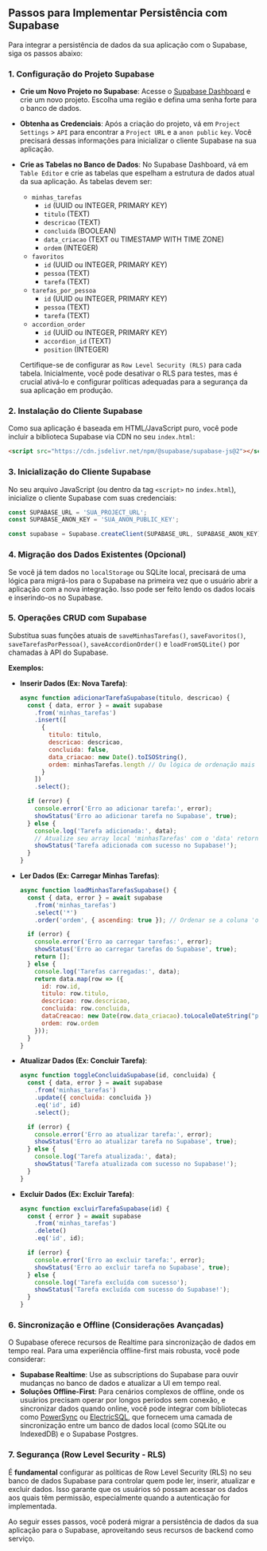 ## Passos para Implementar Persistência com Supabase

Para integrar a persistência de dados da sua aplicação com o Supabase, siga os passos abaixo:

### 1. Configuração do Projeto Supabase

*   **Crie um Novo Projeto no Supabase**: Acesse o [Supabase Dashboard](https://app.supabase.com/) e crie um novo projeto. Escolha uma região e defina uma senha forte para o banco de dados.

*   **Obtenha as Credenciais**: Após a criação do projeto, vá em `Project Settings` > `API` para encontrar a `Project URL` e a `anon public` `key`. Você precisará dessas informações para inicializar o cliente Supabase na sua aplicação.

*   **Crie as Tabelas no Banco de Dados**: No Supabase Dashboard, vá em `Table Editor` e crie as tabelas que espelham a estrutura de dados atual da sua aplicação. As tabelas devem ser:
    *   `minhas_tarefas`
        *   `id` (UUID ou INTEGER, PRIMARY KEY)
        *   `titulo` (TEXT)
        *   `descricao` (TEXT)
        *   `concluida` (BOOLEAN)
        *   `data_criacao` (TEXT ou TIMESTAMP WITH TIME ZONE)
        *   `ordem` (INTEGER)
    *   `favoritos`
        *   `id` (UUID ou INTEGER, PRIMARY KEY)
        *   `pessoa` (TEXT)
        *   `tarefa` (TEXT)
    *   `tarefas_por_pessoa`
        *   `id` (UUID ou INTEGER, PRIMARY KEY)
        *   `pessoa` (TEXT)
        *   `tarefa` (TEXT)
    *   `accordion_order`
        *   `id` (UUID ou INTEGER, PRIMARY KEY)
        *   `accordion_id` (TEXT)
        *   `position` (INTEGER)

    Certifique-se de configurar as `Row Level Security (RLS)` para cada tabela. Inicialmente, você pode desativar o RLS para testes, mas é crucial ativá-lo e configurar políticas adequadas para a segurança da sua aplicação em produção.

### 2. Instalação do Cliente Supabase

Como sua aplicação é baseada em HTML/JavaScript puro, você pode incluir a biblioteca Supabase via CDN no seu `index.html`:

```html
<script src="https://cdn.jsdelivr.net/npm/@supabase/supabase-js@2"></script>
```

### 3. Inicialização do Cliente Supabase

No seu arquivo JavaScript (ou dentro da tag `<script>` no `index.html`), inicialize o cliente Supabase com suas credenciais:

```javascript
const SUPABASE_URL = 'SUA_PROJECT_URL';
const SUPABASE_ANON_KEY = 'SUA_ANON_PUBLIC_KEY';

const supabase = Supabase.createClient(SUPABASE_URL, SUPABASE_ANON_KEY);
```

### 4. Migração dos Dados Existentes (Opcional)

Se você já tem dados no `localStorage` ou SQLite local, precisará de uma lógica para migrá-los para o Supabase na primeira vez que o usuário abrir a aplicação com a nova integração. Isso pode ser feito lendo os dados locais e inserindo-os no Supabase.

### 5. Operações CRUD com Supabase

Substitua suas funções atuais de `saveMinhasTarefas()`, `saveFavoritos()`, `saveTarefasPorPessoa()`, `saveAccordionOrder()` e `loadFromSQLite()` por chamadas à API do Supabase.

**Exemplos:**

*   **Inserir Dados (Ex: Nova Tarefa)**:

    ```javascript
    async function adicionarTarefaSupabase(titulo, descricao) {
      const { data, error } = await supabase
        .from('minhas_tarefas')
        .insert([
          { 
            titulo: titulo, 
            descricao: descricao, 
            concluida: false, 
            data_criacao: new Date().toISOString(),
            ordem: minhasTarefas.length // Ou lógica de ordenação mais robusta
          }
        ])
        .select();

      if (error) {
        console.error('Erro ao adicionar tarefa:', error);
        showStatus('Erro ao adicionar tarefa no Supabase', true);
      } else {
        console.log('Tarefa adicionada:', data);
        // Atualize seu array local 'minhasTarefas' com o 'data' retornado
        showStatus('Tarefa adicionada com sucesso no Supabase!');
      }
    }
    ```

*   **Ler Dados (Ex: Carregar Minhas Tarefas)**:

    ```javascript
    async function loadMinhasTarefasSupabase() {
      const { data, error } = await supabase
        .from('minhas_tarefas')
        .select('*')
        .order('ordem', { ascending: true }); // Ordenar se a coluna 'ordem' existir

      if (error) {
        console.error('Erro ao carregar tarefas:', error);
        showStatus('Erro ao carregar tarefas do Supabase', true);
        return [];
      } else {
        console.log('Tarefas carregadas:', data);
        return data.map(row => ({
          id: row.id,
          titulo: row.titulo,
          descricao: row.descricao,
          concluida: row.concluida,
          dataCreacao: new Date(row.data_criacao).toLocaleDateString("pt-BR"),
          ordem: row.ordem
        }));
      }
    }
    ```

*   **Atualizar Dados (Ex: Concluir Tarefa)**:

    ```javascript
    async function toggleConcluidaSupabase(id, concluida) {
      const { data, error } = await supabase
        .from('minhas_tarefas')
        .update({ concluida: concluida })
        .eq('id', id)
        .select();

      if (error) {
        console.error('Erro ao atualizar tarefa:', error);
        showStatus('Erro ao atualizar tarefa no Supabase', true);
      } else {
        console.log('Tarefa atualizada:', data);
        showStatus('Tarefa atualizada com sucesso no Supabase!');
      }
    }
    ```

*   **Excluir Dados (Ex: Excluir Tarefa)**:

    ```javascript
    async function excluirTarefaSupabase(id) {
      const { error } = await supabase
        .from('minhas_tarefas')
        .delete()
        .eq('id', id);

      if (error) {
        console.error('Erro ao excluir tarefa:', error);
        showStatus('Erro ao excluir tarefa no Supabase', true);
      } else {
        console.log('Tarefa excluída com sucesso');
        showStatus('Tarefa excluída com sucesso do Supabase!');
      }
    }
    ```

### 6. Sincronização e Offline (Considerações Avançadas)

O Supabase oferece recursos de Realtime para sincronização de dados em tempo real. Para uma experiência offline-first mais robusta, você pode considerar:

*   **Supabase Realtime**: Use as subscriptions do Supabase para ouvir mudanças no banco de dados e atualizar a UI em tempo real.
*   **Soluções Offline-First**: Para cenários complexos de offline, onde os usuários precisam operar por longos períodos sem conexão, e sincronizar dados quando online, você pode integrar com bibliotecas como [PowerSync](https://www.powersync.com/) ou [ElectricSQL](https://electric-sql.com/), que fornecem uma camada de sincronização entre um banco de dados local (como SQLite ou IndexedDB) e o Supabase Postgres.

### 7. Segurança (Row Level Security - RLS)

É **fundamental** configurar as políticas de Row Level Security (RLS) no seu banco de dados Supabase para controlar quem pode ler, inserir, atualizar e excluir dados. Isso garante que os usuários só possam acessar os dados aos quais têm permissão, especialmente quando a autenticação for implementada.

Ao seguir esses passos, você poderá migrar a persistência de dados da sua aplicação para o Supabase, aproveitando seus recursos de backend como serviço.

